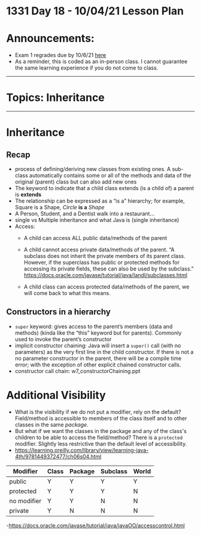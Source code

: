 # 1331 Day 18 - 10/04/21 Lesson Plan

# Announcements:
- Exam 1 regrades due by 10/6/21 [here](https://forms.office.com/Pages/ResponsePage.aspx?id=u5ghSHuuJUuLem1_Mvqgg116w8wwfSRJtFsYJ4T2CRtUOEhDQ1MzV1hHSldWR0g3UFRFVENIQzBPNiQlQCN0PWcu)
- As a reminder, this is coded as an in-person class. I cannot guarantee the same learning experience if you do not come to class.

---

# Topics: Inheritance

---

# Inheritance
## Recap
- process of defining/deriving new classes from existing ones. A sub-class automatically contains some or all of the methods and data of the original (parent) class but can also add new ones
- The keyword to indicate that a child class extends (is a child of) a parent is **extends**
- The relationship can be expressed as a “is a” hierarchy; for example, Square is a Shape, *Circle* **is a** *Shape*
- A Person, Student, and a Dentist walk into a restaurant...
- single vs Multiple inheritance and what Java is (single inheritance)
- Access:
    - A child can access ALL public data/methods of the parent

    - A child cannot access private data/methods of the parent. “A subclass does not inherit the private members of its parent class. However, if the superclass has public or protected methods for accessing its private fields, these can also be used by the subclass.” https://docs.oracle.com/javase/tutorial/java/IandI/subclasses.html  

    - A child class can access protected data/methods of the parent, we will come back to what this means.
## Constructors in a hierarchy
- `super` keyword: gives access to the parent’s members (data and methods) (kinda like the “this” keyword but for parents). Commonly used to invoke the parent’s constructor
- implicit constructor chaining: Java will insert a `super()` call (with no parameters) as the very first line in the child constructor. If there is not a no parameter constructor in the parent, there will be a compile time error; with the exception of other explicit chained constructor calls.
- constructor call chain: w7_constructorChaining.ppt
# Additional Visibility
- What is the visibility if we do not put a modifier, rely on the default? Field/method is accessible to members of the class itself and to other classes in the same *package*.
- But what if we want the classes in the package and any of the class's children to be able to access the field/method? There is a `protected` modifier. Slightly less restrictive than the default level of accessibility.
- https://learning.oreilly.com/library/view/learning-java-4th/9781449372477/ch06s04.html


|Modifier 	|Class 	| Package 	|Subclass 	|World|
| --- | --- | --- | --- | --- |
|public 	|Y 	|Y 	|Y 	|Y|
|protected 	|Y 	|Y 	|Y 	|N|
|no modifier 	|Y 	|Y 	|N 	|N|
|private 	|Y 	|N 	|N 	|N|

-https://docs.oracle.com/javase/tutorial/java/javaOO/accesscontrol.html

